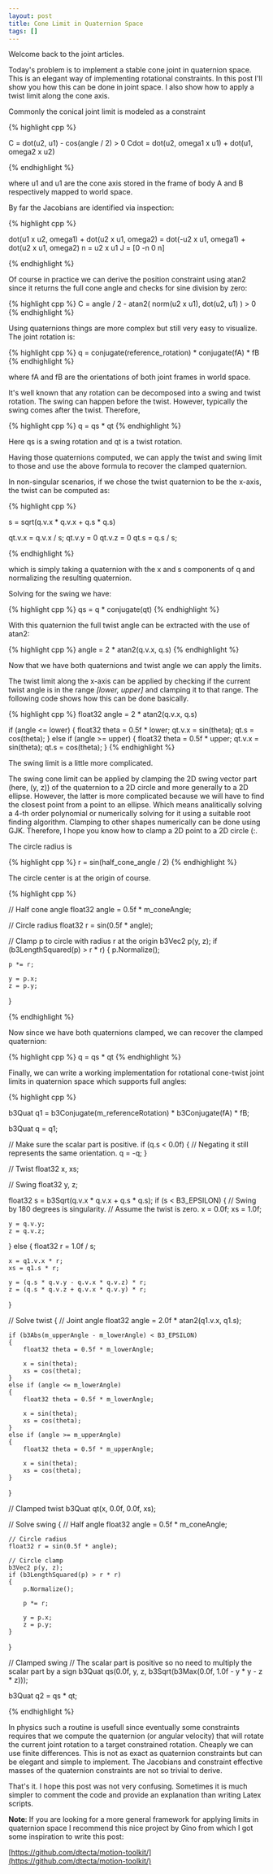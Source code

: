 ```yaml
---
layout: post
title: Cone Limit in Quaternion Space
tags: []
---
```


Welcome back to the joint articles.

Today's problem is to implement a stable cone joint in quaternion space. This is an elegant way of implementing rotational constraints. 
In this post I'll show you how this can be done in joint space. I also show how to apply a twist limit along the cone axis.

Commonly the conical joint limit is modeled as a constraint 

{% highlight cpp %}

C = dot(u2, u1) - cos(angle / 2) > 0
Cdot = dot(u2, omega1 x u1) + dot(u1, omega2 x u2)

{% endhighlight %}

where u1 and u1 are the cone axis stored in the frame of body A and B respectively mapped to world space.

By far the Jacobians are identified via inspection:

{% highlight cpp %}

dot(u1 x u2, omega1) + dot(u2 x u1, omega2) = 
dot(-u2 x u1, omega1) + dot(u2 x u1, omega2)
n = u2 x u1
J = [0 -n 0 n]

{% endhighlight %}

Of course in practice we can derive the position constraint using atan2 since it returns the full cone angle and checks for sine division by zero:

{% highlight cpp %}
C = angle / 2 - atan2( norm(u2 x u1), dot(u2, u1) ) > 0
{% endhighlight %}

Using quaternions things are more complex but still very easy to visualize. The joint rotation is:

{% highlight cpp %}
q = conjugate(reference_rotation) * conjugate(fA) * fB
{% endhighlight %}

where fA and fB are the orientations of both joint frames in world space.

It's well known that any rotation can be decomposed into a swing and twist rotation. The swing can happen before the twist. However, 
typically the swing comes after the twist. Therefore,

{% highlight cpp %}
q = qs * qt
{% endhighlight %}

Here qs is a swing rotation and qt is a twist rotation. 

Having those quaternions computed, we can apply the twist and swing limit to those and use the above formula to recover the clamped quaternion.

In non-singular scenarios, if we chose the twist quaternion to be the x-axis, the twist can be computed as:

{% highlight cpp %}

s = sqrt(q.v.x * q.v.x + q.s * q.s)

qt.v.x = q.v.x / s;
qt.v.y = 0
qt.v.z = 0
qt.s = q.s / s;

{% endhighlight %}

which is simply taking a quaternion with the x and s components of q and normalizing the resulting quaternion.

Solving for the swing we have:

{% highlight cpp %}
qs = q * conjugate(qt)
{% endhighlight %}

With this quaternion the full twist angle can be extracted with the use of atan2:

{% highlight cpp %}
angle = 2 * atan2(q.v.x, q.s)
{% endhighlight %}

Now that we have both quaternions and twist angle we can apply the limits.

The twist limit along the x-axis can be applied by checking if the current twist angle is in the range *[lower, upper]* and clamping it to that range. 
The following code shows how this can be done basically.

{% highlight cpp %}
float32 angle = 2 * atan2(q.v.x, q.s)

if (angle <= lower)
{
	float32 theta = 0.5f * lower;
	qt.v.x = sin(theta);
	qt.s = cos(theta);
}
else if (angle >= upper)
{
	float32 theta = 0.5f * upper;
	qt.v.x = sin(theta);
	qt.s = cos(theta);
}
{% endhighlight %}

The swing limit is a little more complicated. 

The swing cone limit can be applied by clamping the 2D swing vector part (here, (y, z)) of the quaternion to a 2D circle and more generally to a 2D ellipse.
However, the latter is more complicated because we will have to find the closest point from a point to an ellipse. Which means analitically solving a 4-th order polynomial 
or numerically solving for it using a suitable root finding algorithm.
Clamping to other shapes numerically can be done using GJK.
Therefore, I hope you know how to clamp a 2D point to a 2D circle (:.

The circle radius is 

{% highlight cpp %}
r = sin(half_cone_angle / 2)
{% endhighlight %}

The circle center is at the origin of course.

{% highlight cpp %}

// Half cone angle
float32 angle = 0.5f * m_coneAngle;

// Circle radius
float32 r = sin(0.5f * angle);

// Clamp p to circle with radius r at the origin
b3Vec2 p(y, z);
if (b3LengthSquared(p) > r * r)
{
	p.Normalize();
	
	p *= r;

	y = p.x;
	z = p.y;
}

{% endhighlight %}

Now since we have both quaternions clamped, we can recover the clamped quaternion:

{% highlight cpp %}
q = qs * qt
{% endhighlight %}

Finally, we can write a working implementation for rotational cone-twist joint limits in quaternion space which supports full angles:

{% highlight cpp %}

b3Quat q1 = b3Conjugate(m_referenceRotation) * b3Conjugate(fA) * fB;

b3Quat q = q1;

// Make sure the scalar part is positive.
if (q.s < 0.0f)
{
	// Negating it still represents the same orientation.
	q = -q;
}

// Twist
float32 x, xs;

// Swing
float32 y, z;

float32 s = b3Sqrt(q.v.x * q.v.x + q.s * q.s);
if (s < B3_EPSILON)
{
	// Swing by 180 degrees is singularity.
	// Assume the twist is zero.
	x = 0.0f;
	xs = 1.0f;
	
	y = q.v.y;
	z = q.v.z;
}
else
{
	float32 r = 1.0f / s;

	x = q1.v.x * r;
	xs = q1.s * r;

	y = (q.s * q.v.y - q.v.x * q.v.z) * r;
	z = (q.s * q.v.z + q.v.x * q.v.y) * r;
}

// Solve twist
{
	// Joint angle
	float32 angle = 2.0f * atan2(q1.v.x, q1.s);
	
	if (b3Abs(m_upperAngle - m_lowerAngle) < B3_EPSILON)
	{
		float32 theta = 0.5f * m_lowerAngle;

		x = sin(theta);
		xs = cos(theta);
	}
	else if (angle <= m_lowerAngle)
	{	
		float32 theta = 0.5f * m_lowerAngle;

		x = sin(theta);
		xs = cos(theta);
	}
	else if (angle >= m_upperAngle)
	{
		float32 theta = 0.5f * m_upperAngle;

		x = sin(theta);
		xs = cos(theta);
	}
}

// Clamped twist
b3Quat qt(x, 0.0f, 0.0f, xs);

// Solve swing
{
	// Half angle
	float32 angle = 0.5f * m_coneAngle;

	// Circle radius
	float32 r = sin(0.5f * angle);

	// Circle clamp
	b3Vec2 p(y, z);
	if (b3LengthSquared(p) > r * r)
	{
		p.Normalize();
		
		p *= r;

		y = p.x;
		z = p.y;
	}
}

// Clamped swing
// The scalar part is positive so no need to multiply the scalar part by a sign
b3Quat qs(0.0f, y, z, b3Sqrt(b3Max(0.0f, 1.0f - y * y - z * z)));

b3Quat q2 = qs * qt;

{% endhighlight %}

In physics such a routine is usefull since eventually some constraints requires that we compute the quaternion (or angular velocity) that will rotate the 
current joint rotation to a target constrained rotation. Cheaply we can use finite differences. This is not as exact as quaternion constraints but can be 
elegant and simple to implement. The Jacobians and constraint effective masses of the quaternion constraints are not so trivial to derive. 

That's it. I hope this post was not very confusing. 
Sometimes it is much simpler to comment the code and provide an explanation than writing Latex scripts.

**Note**: If you are looking for a more general framework for applying limits in quaternion space I recommend this nice project by Gino from which I got some inspiration
to write this post:

[https://github.com/dtecta/motion-toolkit/](https://github.com/dtecta/motion-toolkit/)